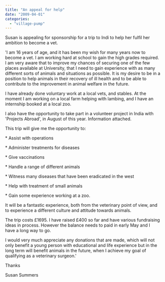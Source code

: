 ```yaml
---
title: "An appeal for help"
date: "2009-04-01"
categories: 
  - "village-pump"
---
```


Susan is appealing for sponsorship for a trip to Indi to help her fulfil her ambition to become a vet.

'I am 16 years of age, and it has been my wish for many years now to become a vet. I am working hard at school to gain the high grades required. I am very aware that to improve my chances of securing one of the few places available at University, that I need to gain experience with as many different sorts of animals and situations as possible. It is my desire to be in a position to help animals in their recovery of ill health and to be able to contribute to the improvement in animal welfare in the future.

I have already done voluntary work at a local vets, and stables. At the moment I am working on a local farm helping with lambing, and I have an internship booked at a local zoo.

I also have the opportunity to take part in a volunteer project in India with 'Projects Abroad', in August of this year. Information attached.

This trip will give me the opportunity to:

\* Assist with operations

\* Administer treatments for diseases

\* Give vaccinations

\* Handle a range of different animals

\* Witness many diseases that have been eradicated in the west

\* Help with treatment of small animals

\* Gain some experience working at a zoo.

It will be a fantastic experience, both from the veterinary point of view, and to experience a different culture and attitude towards animals.

The trip costs £1695. I have raised £400 so far and have various fundraising ideas in process. However the balance needs to paid in early May and I have a long way to go.

I would very much appreciate any donations that are made, which will not only benefit a young person with educational and life experience but in the long term will benefit animals in the future, when I achieve my goal of qualifying as a veterinary surgeon.'

Thanks

Susan Summers
